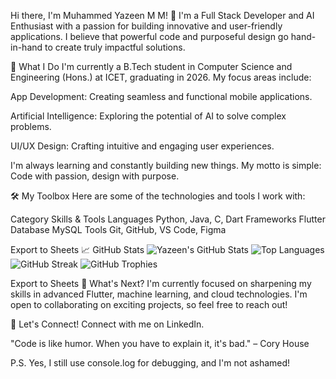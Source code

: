 Hi there, I'm Muhammed Yazeen M M! 👋
I'm a Full Stack Developer and AI Enthusiast with a passion for building innovative and user-friendly applications. I believe that powerful code and purposeful design go hand-in-hand to create truly impactful solutions.

🚀 What I Do
I'm currently a B.Tech student in Computer Science and Engineering (Hons.) at ICET, graduating in 2026. My focus areas include:

App Development: Creating seamless and functional mobile applications.

Artificial Intelligence: Exploring the potential of AI to solve complex problems.

UI/UX Design: Crafting intuitive and engaging user experiences.

I'm always learning and constantly building new things. My motto is simple: Code with passion, design with purpose.

🛠️ My Toolbox
Here are some of the technologies and tools I work with:

Category	Skills & Tools
Languages	Python, Java, C, Dart
Frameworks	Flutter
Database	MySQL
Tools	Git, GitHub, VS Code, Figma

Export to Sheets
📈 GitHub Stats
<img src="https://github-readme-stats.vercel.app/api?username=Muhammed-Yazeen&show_icons=true&theme=tokyonight&include_all_commits=true&count_private=true" alt="Yazeen's GitHub Stats">	<img src="https://github-readme-stats.vercel.app/api/top-langs/?username=Muhammed-Yazeen&layout=compact&theme=tokyonight" alt="Top Languages">
<img src="https://github-readme-streak-stats.herokuapp.com/?user=Muhammed-Yazeen&theme=tokyonight" alt="GitHub Streak">	<img src="https://github-profile-trophy.vercel.app/?username=Muhammed-Yazeen&theme=tokyonight" alt="GitHub Trophies">

Export to Sheets
🎯 What's Next?
I'm currently focused on sharpening my skills in advanced Flutter, machine learning, and cloud technologies. I'm open to collaborating on exciting projects, so feel free to reach out!

🤝 Let's Connect!
Connect with me on LinkedIn.

"Code is like humor. When you have to explain it, it's bad." – Cory House

P.S. Yes, I still use console.log for debugging, and I'm not ashamed!
